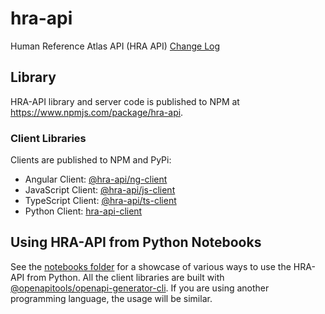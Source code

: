 # hra-api

Human Reference Atlas API (HRA API)
[Change Log](./CHANGELOG.md)

## Library

HRA-API library and server code is published to NPM at <https://www.npmjs.com/package/hra-api>.

### Client Libraries

Clients are published to NPM and PyPi:

- Angular Client: [@hra-api/ng-client](https://www.npmjs.com/package/@hra-api/ng-client)
- JavaScript Client: [@hra-api/js-client](https://www.npmjs.com/package/@hra-api/js-client)
- TypeScript Client: [@hra-api/ts-client](https://www.npmjs.com/package/@hra-api/ts-client)
- Python Client: [hra-api-client](https://pypi.org/project/hra-api-client/)

## Using HRA-API from Python Notebooks

See the [notebooks folder](https://github.com/x-atlas-consortia/hra-api/tree/main/notebooks) for a showcase of various ways to use the HRA-API from Python. All the client libraries are built with [@openapitools/openapi-generator-cli](https://www.npmjs.com/package/@openapitools/openapi-generator-cli). If you are using another programming language, the usage will be similar.
